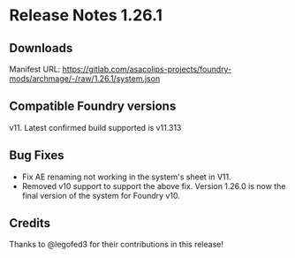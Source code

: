 # Release Notes 1.26.1

## Downloads

Manifest URL: https://gitlab.com/asacolips-projects/foundry-mods/archmage/-/raw/1.26.1/system.json

## Compatible Foundry versions

v11. Latest confirmed build supported is v11.313

## Bug Fixes

- Fix AE renaming not working in the system's sheet in V11.
- Removed v10 support to support the above fix. Version 1.26.0 is now the final version of the system for Foundry v10.

## Credits

Thanks to @legofed3 for their contributions in this release!

